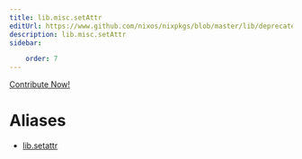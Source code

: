 ```yaml
---
title: lib.misc.setAttr
editUrl: https://www.github.com/nixos/nixpkgs/blob/master/lib/deprecated.nix#L197C13
description: lib.misc.setAttr
sidebar:

    order: 7
---
```


<a href="https://www.github.com/nixos/nixpkgs/blob/master/lib/deprecated.nix#L197C13">Contribute Now!</a>


# Aliases

- [lib.setattr](/nix-doc-comments/reference/lib/lib-setattr)


